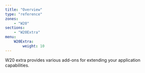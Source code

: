 ```yaml
---
title: "Overview"
type: "reference"
zones:
    - "W20"
sections:
    - "W20Extra"
menu:
    W20Extra:
        weight: 10
---
```


W20 extra provides various add-ons for extending your application capabilities.
